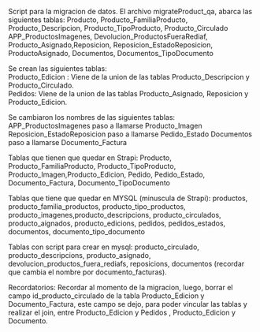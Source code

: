 Script para la migracion de datos.
El archivo migrateProduct_qa, abarca las siguientes tablas: 
Producto, Producto_FamiliaProducto, Producto_Descripcion, Producto_TipoProducto, Producto_Circulado
APP_ProductosImagenes, Devolucion_ProductosFueraRediaf, Producto_Asignado,Reposicion, Reposicion_EstadoReposicion, ProductoAsignado, Documentos, Documentos_TipoDocumento

Se crean las siguientes tablas:  
Producto_Edicion : Viene de la union de las tablas Producto_Descripcion y Producto_Circulado.  
Pedidos: Viene de la union de las tablas Producto_Asignado, Reposicion y Producto_Edicion.

Se cambiaron los nombres de las siguientes tablas:
APP_ProductosImagenes paso a llamarse Producto_Imagen
Reposicion_EstadoReposicion paso a llamarse Pedido_Estado
Documentos paso a llamarse Documento_Factura

Tablas que tienen que quedar en Strapi:
Producto, Producto_FamiliaProducto, Producto_TipoProducto, Producto_Imagen,Producto_Edicion, Pedido, Pedido_Estado, Documento_Factura, Documento_TipoDocumento

Tablas que tiene que quedar en MYSQL (minuscula de Strapi):
productos, producto_familia_productos, producto_tipo_productos,  producto_imagenes,producto_descripcions, producto_circulados, producto_aignados, producto_edicions, pedidos, pedidos_estados, documentos, documento_tipo_documento

Tablas con script para crear en mysql: producto_circulado, producto_descripcions, producto_asignado, devolucion_productos_fuera_rediafs, reposicions, documentos (recordar que cambia el nombre por documento_facturas).

Recordatorios: Recordar al momento de la migracion, luego, borrar el campo id_producto_circulado de la tabla Producto_Edicion y Documento_Factura, este campo se dejo, para
poder vincular las tablas y realizar el join, entre Producto_Edicion y Pedidos , Producto_Edicion y Documento.

